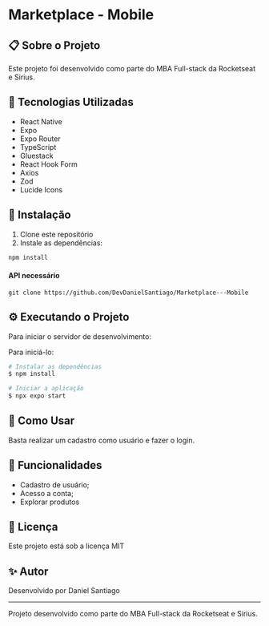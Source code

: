 # Marketplace - Mobile

## 📋 Sobre o Projeto

Este projeto foi desenvolvido como parte do MBA Full-stack da Rocketseat e Sirius.

## 🚀 Tecnologias Utilizadas

- React Native
- Expo
- Expo Router
- TypeScript
- Gluestack
- React Hook Form
- Axios
- Zod
- Lucide Icons

## 🔧 Instalação

1. Clone este repositório
2. Instale as dependências:

```bash
npm install
```

#### API necessário
```
git clone https://github.com/DevDanielSantiago/Marketplace---Mobile
```

## ⚙️ Executando o Projeto

Para iniciar o servidor de desenvolvimento:

Para iniciá-lo:

```bash
# Instalar as dependências
$ npm install
```

```bash
# Iniciar a aplicação
$ npx expo start
```

## 📱 Como Usar

Basta realizar um cadastro como usuário e fazer o login.


## 🎯 Funcionalidades

- Cadastro de usuário;
- Acesso a conta;
- Explorar produtos

## 📄 Licença

Este projeto está sob a licença MIT

## ✨ Autor

Desenvolvido por Daniel Santiago

---

Projeto desenvolvido como parte do MBA Full-stack da Rocketseat e Sirius.